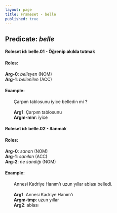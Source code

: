 ```yaml
---
layout: page
title: Frameset - belle
published: true
---
```

<h2>Predicate: <i>belle</i></h2>
<h4>Roleset id: belle.01 - Öğrenip akılda tutmak<br>
<h4>Roles:</h4>
<b>Arg-0</b>: <i>belleyen</i>  (NOM) <br>
<b>Arg-1</b>: <i>bellenilen</i>  (ACC) <br>
<h4>Example:</h4>
&emsp;&emsp;Çarpım tablosunu iyice belledin mi ?<br><br>
&emsp;&emsp;<b>Arg1</b>:  Çarpım tablosunu<br>
&emsp;&emsp;<b>Argm-mnr</b>:  iyice<br>

<h4>Roleset id: belle.02 - Sanmak<br>
<h4>Roles:</h4>
<b>Arg-0</b>: <i>sanan</i>  (NOM) <br>
<b>Arg-1</b>: <i>sanılan</i>  (ACC) <br>
<b>Arg-2</b>: <i>ne sandığı</i>  (NOM) <br>
<h4>Example:</h4>
&emsp;&emsp;Annesi Kadriye Hanım'ı uzun yıllar ablası belledi.<br><br>
&emsp;&emsp;<b>Arg1</b>:  Annesi Kadriye Hanım'ı<br>
&emsp;&emsp;<b>Argm-tmp</b>:  uzun yıllar<br>
&emsp;&emsp;<b>Arg2</b>:  ablası<br>

